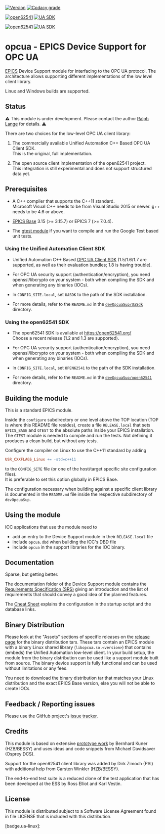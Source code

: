 <a target="_blank" href="http://semver.org">![Version][badge.version]</a>
<a target="_blank" href="https://app.codacy.com/gh/epics-modules/opcua/dashboard?utm_source=gh&utm_medium=referral&utm_content=&utm_campaign=Badge_grade">![Codacy grade][badge.codacy]</a>

[![open62541](https://github.com/epics-modules/opcua/actions/workflows/ci-build-open62541-linux.yml/badge.svg)](https://github.com/epics-modules/opcua/actions/workflows/ci-build-open62541-linux.yml)
[![UA SDK](https://github.com/epics-modules/opcua/actions/workflows/ci-build-uasdk-linux.yml/badge.svg)](https://github.com/epics-modules/opcua/actions/workflows/ci-build-uasdk-linux.yml)

[![open62541](https://github.com/epics-modules/opcua/actions/workflows/ci-build-open62541-win.yml/badge.svg)](https://github.com/epics-modules/opcua/actions/workflows/ci-build-open62541-win.yml)
[![UA SDK](https://github.com/epics-modules/opcua/actions/workflows/ci-build-uasdk-win.yml/badge.svg)](https://github.com/epics-modules/opcua/actions/workflows/ci-build-uasdk-win.yml)

# opcua - EPICS Device Support for OPC UA

[EPICS](https://epics-controls.org) Device Support module for interfacing
to the OPC UA protocol. The architecture allows supporting different
implementations of the low level client library.

Linux and Windows builds are supported.

## Status

:warning:
This module is under development.
Please contact the author [Ralph Lange](mailto:ralph.lange@gmx.de) for details.
:warning:

There are two choices for the low-level OPC UA client library:

1.  The commercially available Unified Automation C++ Based OPC UA Client SDK. \
    This is the original, full implementation.
   
2.  The open source client implementation of the open62541 project. \
    This integration is still experimental and does not support structured data yet.

## Prerequisites

*   A C++ compiler that supports the C++11 standard. \
    Microsoft Visual C++ needs to be from Visual Studio 2015 or newer.
    g++ needs to be 4.6 or above.

*   [EPICS Base](https://epics-controls.org/resources-and-support/base/)
    3.15 (>= 3.15.7) or EPICS 7 (>= 7.0.4).

*   The [gtest module](https://github.com/epics-modules/gtest) if you want
    to compile and run the Google Test based unit tests.

### Using the Unified Automation Client SDK

*   Unified Automation C++ Based [OPC UA Client SDK][unified.sdk]
    (1.5/1.6/1.7 are supported, as well as their evaluation bundles;
    1.8 is having trouble).

*   For OPC UA security support (authentication/encryption), you need
    openssl/libcrypto on your system - both when compiling the SDK and when
    generating any binaries (IOCs).

*   In `CONFIG_SITE.local`, set `UASDK` to the path of the SDK installation.

*   For more details, refer to the `README.md` in the
    [`devOpcuaSup/UaSdk`][uasdk.dir] directory.

### Using the open62541 SDK

*   The open62541 SDK is available at https://open62541.org/ \
    Choose a recent release (1.2 and 1.3 are supported).

*   For OPC UA security support (authentication/encryption), you need
    openssl/libcrypto on your system - both when compiling the SDK and when
    generating any binaries (IOCs).

*   In `CONFIG_SITE.local`, set `OPEN62541` to the path of the SDK installation.

*   For more details, refer to the `README.md` in the
    [`devOpcuaSup/open62541`][open62541.dir] directory.

## Building the module

This is a standard EPICS module.

Inside the `configure` subdirectory or one level above the TOP location
(TOP is where this README file resides), create a file `RELEASE.local`
that sets `EPICS_BASE` and `GTEST` to the absolute paths inside your EPICS
installation. The `GTEST` module is needed to compile and run the tests.
Not defining it produces a clean build, but without any tests.

Configure the compiler on Linux to use the C++11 standard by adding
```makefile
USR_CXXFLAGS_Linux += -std=c++11
```
to the `CONFIG_SITE` file (or one of the host/target specific site
configuration files). \
It is preferable to set this option globally in EPICS Base.

The configuration necessary when building against a specific client library
is documented in the `README.md` file inside the respective subdirectory of
`devOpcuaSup`.

## Using the module

IOC applications that use the module need to

*   add an entry to the Device Support module in their `RELEASE.local` file
*   include `opcua.dbd` when building the IOC's DBD file
*   include `opcua` in the support libraries for the IOC binary.

## Documentation

Sparse, but getting better.

The documentation folder of the Device Support module contains the
[Requirements Specification (SRS)][requirements.pdf] giving an introduction
and the list of requirements that should convey a good idea of the planned
features.

The [Cheat Sheet][cheatsheet.pdf] explains the configuration in the startup
script and the database links.

## Binary Distribution

Please look at the "Assets" sections of specific releases
on the [release page](https://github.com/epics-modules/opcua/releases)
for the binary distribution tars.
These tars contain an EPICS module with a binary Linux shared library (`libopcua.so.<version>`)
that contains (embeds) the Unified Automation low-level client.
In your build setup, the module from the binary distribution
can be used like a support module built from source.
The binary device support is fully functional
and can be used without limitations or any fees.

You need to download the binary distribution tar that matches
your Linux distribution and the exact EPICS Base version,
else you will not be able to create IOCs.

## Feedback / Reporting issues

Please use the GitHub project's
[issue tracker](https://github.com/epics-modules/opcua/issues).

## Credits

This module is based on extensive
[prototype work](https://github.com/bkuner/opcUaUnifiedAutomation)
by Bernhard Kuner (HZB/BESSY) and uses ideas and code snippets from
Michael Davidsaver (Osprey DCS).

Support for the open62541 client library was added by Dirk Zimoch (PSI)
with additional help from Carsten Winkler (HZB/BESSY).

The end-to-end test suite is a reduced clone of the test application
that has been developed at the ESS by Ross Elliot and Karl Vestin.

## License

This module is distributed subject to a Software License Agreement found
in file LICENSE that is included with this distribution.

<!-- Links -->
[badge.version]: https://img.shields.io/github/v/release/epics-modules/opcua?sort=semver
[badge.codacy]: https://app.codacy.com/project/badge/Grade/ec0d53f8285249d394b3af067acf2ad4
[badge.gha]: https://github.com/epics-modules/opcua/actions/workflows/ci-build.yml/badge.svg

[badge.ua-win]: https://github.com/epics-modules/opcua/actions/workflows/ci-build-uasdk-win.yml/badge.svg
[badge.ua-linux]: 



[unified.sdk]: https://www.unified-automation.com/products/client-sdk/c-ua-client-sdk.html

[uasdk.dir]: https://github.com/epics-modules/opcua/tree/master/devOpcuaSup/UaSdk
[open62541.dir]: https://github.com/epics-modules/opcua/tree/master/devOpcuaSup/open62541
[requirements.pdf]: https://docs.google.com/viewer?url=https://raw.githubusercontent.com/epics-modules/opcua/master/documentation/EPICS%20Support%20for%20OPC%20UA%20-%20SRS.pdf
[cheatsheet.pdf]: https://docs.google.com/viewer?url=https://raw.githubusercontent.com/epics-modules/opcua/master/documentation/EPICS%20Support%20for%20OPC%20UA%20-%20Cheat%20Sheet.pdf
